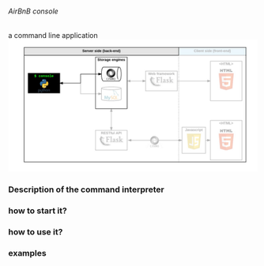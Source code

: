 ###### AirBnB console
a command line application   
![img](img/arch.png)
### Description of the command interpreter

### how to start it?  

### how to use it?  

### examples
